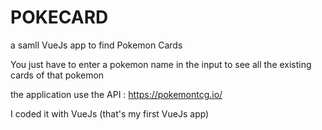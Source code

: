 # POKECARD
a samll VueJs app to find Pokemon Cards

You just have to enter a pokemon name in the input to see all the existing cards of that pokemon

the application use the API : https://pokemontcg.io/

I coded it with VueJs (that's my first VueJs app)
